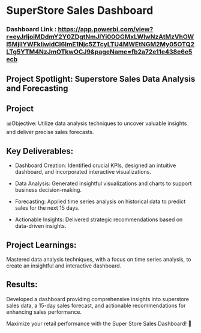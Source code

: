 # SuperStore Sales Dashboard

### Dashboard Link : https://app.powerbi.com/view?r=eyJrIjoiMDdmY2Y0ZDgtNmJlYi00OGMxLWIwNzAtMzVhOWI5MjllYWFkIiwidCI6ImE1Njc5ZTcyLTU4MWEtNGM2My05OTQ2LTg5YTM4NzJmOTkwOCJ9&pageName=fb2a72e11e438e6e5ecb

## Project Spotlight: Superstore Sales Data Analysis and Forecasting 



## Project

📊Objective: Utilize data analysis techniques to uncover valuable insights and deliver precise sales forecasts.



## Key Deliverables:

- Dashboard Creation: Identified crucial KPIs, designed an intuitive dashboard, and incorporated interactive visualizations.

- Data Analysis: Generated insightful visualizations and charts to support business decision-making.

- Forecasting: Applied time series analysis on historical data to predict sales for the next 15 days.

- Actionable Insights: Delivered strategic recommendations based on data-driven insights.



## Project Learnings: 
Mastered data analysis techniques, with a focus on time series analysis, to create an insightful and interactive dashboard.



## Results: 
Developed a dashboard providing comprehensive insights into superstore sales data, a 15-day sales forecast, and actionable recommendations for enhancing sales performance.



Maximize your retail performance with the Super Store Sales Dashboard! 💼

